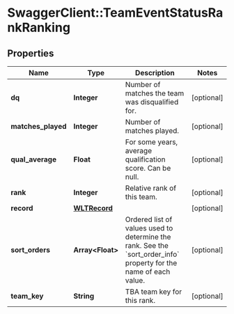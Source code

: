 # SwaggerClient::TeamEventStatusRankRanking

## Properties
Name | Type | Description | Notes
------------ | ------------- | ------------- | -------------
**dq** | **Integer** | Number of matches the team was disqualified for. | [optional] 
**matches_played** | **Integer** | Number of matches played. | [optional] 
**qual_average** | **Float** | For some years, average qualification score. Can be null. | [optional] 
**rank** | **Integer** | Relative rank of this team. | [optional] 
**record** | [**WLTRecord**](WLTRecord.md) |  | [optional] 
**sort_orders** | **Array&lt;Float&gt;** | Ordered list of values used to determine the rank. See the &#x60;sort_order_info&#x60; property for the name of each value. | [optional] 
**team_key** | **String** | TBA team key for this rank. | [optional] 


